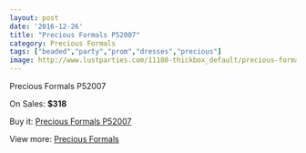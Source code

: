 ```yaml
---
layout: post
date: '2016-12-26'
title: "Precious Formals P52007"
category: Precious Formals
tags: ["beaded","party","prom","dresses","precious"]
image: http://www.lustparties.com/11180-thickbox_default/precious-formals-p52007.jpg
---
```

Precious Formals P52007

On Sales: **$318**
<a href="https://www.lustparties.com/en/precious-formals/3988-precious-formals-p52007.html"><amp-img layout="responsive" width="600" height="600" src="//www.lustparties.com/11180-thickbox_default/precious-formals-p52007.jpg" alt="Precious Formals P52007 0" /></a>
<a href="https://www.lustparties.com/en/precious-formals/3988-precious-formals-p52007.html"><amp-img layout="responsive" width="600" height="600" src="//www.lustparties.com/11181-thickbox_default/precious-formals-p52007.jpg" alt="Precious Formals P52007 1" /></a>

Buy it: [Precious Formals P52007](https://www.lustparties.com/en/precious-formals/3988-precious-formals-p52007.html "Precious Formals P52007")

View more: [Precious Formals](https://www.lustparties.com/en/18-precious-formals "Precious Formals")